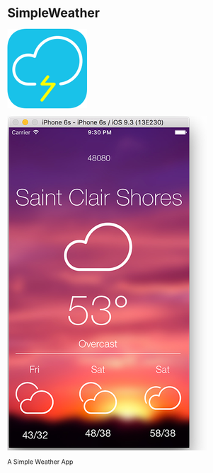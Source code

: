 # SimpleWeather
![alt text](/SimpleWeather/Assets.xcassets/AppIcon.appiconset/Icon-60@3x.png "SimpleWeather Icon")

![alt text](/SimpleWeather/Assets.xcassets/SC.png "Screenshot")


A Simple Weather App
